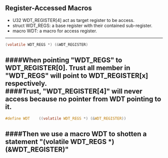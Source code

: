 ## Register-Accessed Macros

- U32 WDT_REGISTER[4] act as target register to be access.
- struct WDT_REGS: a base register with their contained sub-register.
- macro WDT: a macro for access register.

---

```c
(volatile WDT_REGS *) (&WDT_REGISTER)
```

####When pointing "WDT_REGS" to WDT_REGISTER[0]. Trust all member in "WDT_REGS" will point to WDT_REGISTER[x] respectively.   
####Trust, "WDT_REGISTER[4]" will never access because no pointer from WDT pointing to it.
---

```c
#define WDT    ((volatile WDT_REGS *) (&WDT_REGISTER))
```

####Then we use a macro WDT to shotten a statement "(volatile WDT_REGS *) (&WDT_REGISTER)"
---


